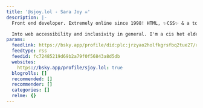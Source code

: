 ```yaml
---
title: '@sjoy.lol - Sara Joy ☠️'
description: |-
  Front end developer. Extremely online since 1998! HTML, ✨CSS✨ & a touch of JS.

  Into web accessibility and inclusivity in general. I'm a cis het elder millennial mum of 2, she/her
params:
  feedlink: https://bsky.app/profile/did:plc:jrzyao2holfkgrsfbq2tue27/rss
  feedtype: rss
  feedid: fc72485219d69b2a79f0f56843a8d5db
  websites:
    https://bsky.app/profile/sjoy.lol: true
  blogrolls: []
  recommended: []
  recommender: []
  categories: []
  relme: {}
---
```


